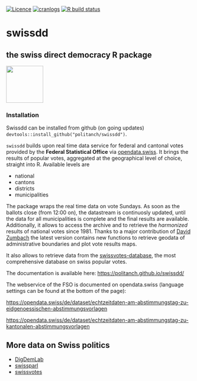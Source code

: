 [![Licence](https://img.shields.io/badge/licence-GPL--2-blue.svg)](https://www.gnu.org/licenses/gpl-2.0.en.html)
[![cranlogs](https://cranlogs.r-pkg.org/badges/grand-total/swissdd)](http://cran.rstudio.com/web/packages/swissdd/index.html)
[![R build status](https://github.com/politanch/swissdd/workflows/R-CMD-check/badge.svg)](https://github.com/politanch/swissdd/actions?workflow=R-CMD-check)

# swissdd

## the swiss direct democracy R package
<p align="left">
<img src="https://raw.githubusercontent.com/politanch/swissdd/master/pkgdown/swissdd_sticker.png" alt="" width="100"/>


### Installation
Swissdd can be installed from github (on going updates) `devtools::install_github("politanch/swissdd")`.


`swissdd` builds upon real time data service for federal and cantonal votes provided by the __Federal Statistical Office__ via [opendata.swiss](https://opendata.swiss/de/). It brings the results of popular votes, aggregated at the geographical level of choice, straight into R. Available levels are 

* national
* cantons
* districts
* municipalities

The package wraps the real time data on vote Sundays. As soon as the ballots close (from 12:00 on), the datastream is continuosly updated, until the data for all municipalities is complete and the final results are available. Additionally, it allows to access the archive and to retrieve the *harmonized* results of national votes since 1981. Thanks to a major contribution of [David Zumbach](https://github.com/zumbov2) the latest version contains new functions to retrieve geodata of administrative boundaries and plot vote results maps.

It also allows to retrieve data from the [swissvotes-database](https://swissvotes.ch/page/home), the most  comprehensive database on swiss popular votes.

The documentation is available here: https://politanch.github.io/swissdd/

The webservice of the FSO is documented on opendata.swiss (language settings can be found at the bottom of the page):

https://opendata.swiss/de/dataset/echtzeitdaten-am-abstimmungstag-zu-eidgenoessischen-abstimmungsvorlagen

https://opendata.swiss/de/dataset/echtzeitdaten-am-abstimmungstag-zu-kantonalen-abstimmungsvorlagen

## More data on Swiss politics 
- [DigDemLab](https://digdemlab.io/)  
- [swissparl](https://github.com/zumbov2/swissparl)
- [swissvotes](https://swissvotes.ch/)
